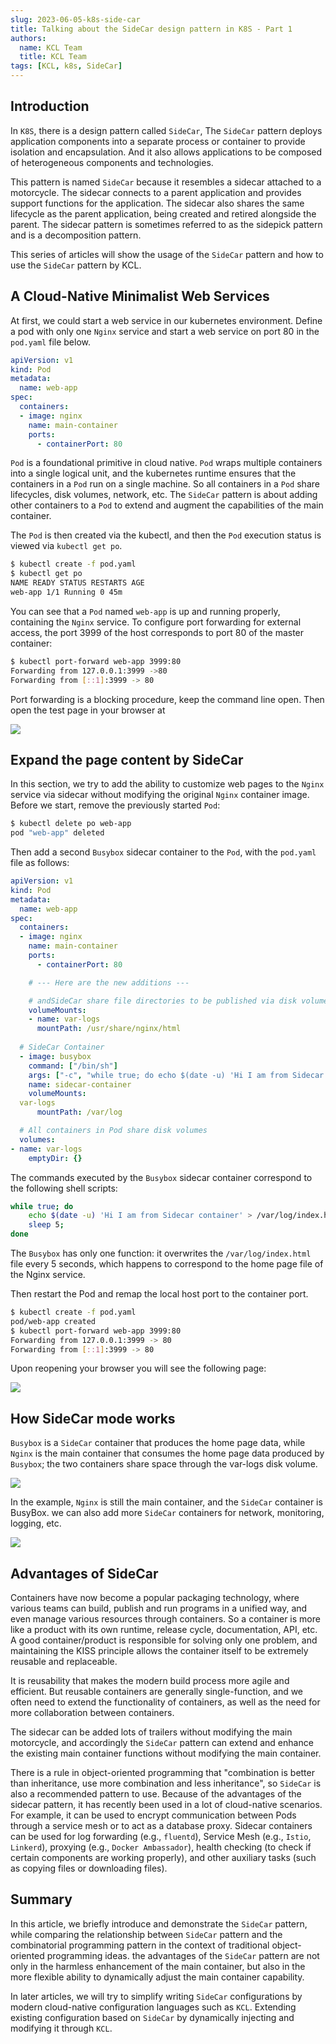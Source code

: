 ```yaml
---
slug: 2023-06-05-k8s-side-car
title: Talking about the SideCar design pattern in K8S - Part 1
authors:
  name: KCL Team
  title: KCL Team
tags: [KCL, k8s, SideCar]
---
```


## Introduction

In `K8S`, there is a design pattern called `SideCar`, The `SideCar` pattern deploys application components into a separate process or container to provide isolation and encapsulation. And it also allows applications to be composed of heterogeneous components and technologies.

This pattern is named `SideCar` because it resembles a sidecar attached to a motorcycle. The sidecar connects to a parent application and provides support functions for the application. The sidecar also shares the same lifecycle as the parent application, being created and retired alongside the parent. The sidecar pattern is sometimes referred to as the sidepick pattern and is a decomposition pattern.

This series of articles will show the usage of the `SideCar` pattern and how to use the `SideCar` pattern by KCL.

## A Cloud-Native Minimalist Web Services

At first, we could start a web service in our kubernetes environment. Define a pod with only one `Nginx` service and start a web service on port 80 in the `pod.yaml` file below.

```yaml
apiVersion: v1
kind: Pod
metadata:
  name: web-app
spec:
  containers:
  - image: nginx
    name: main-container
    ports:
      - containerPort: 80
```

`Pod` is a foundational primitive in cloud native. `Pod` wraps multiple containers into a single logical unit, and the kubernetes runtime ensures that the containers in a `Pod` run on a single machine. So all containers in a `Pod` share lifecycles, disk volumes, network, etc. The `SideCar` pattern is about adding other containers to a `Pod` to extend and augment the capabilities of the main container.

The `Pod` is then created via the kubectl, and then the `Pod` execution status is viewed via `kubectl get po`.

```bash
$ kubectl create -f pod.yaml
$ kubectl get po
NAME READY STATUS RESTARTS AGE
web-app 1/1 Running 0 45m
```

You can see that a `Pod` named `web-app` is up and running properly, containing the `Nginx` service. To configure port forwarding for external access, the port 3999 of the host corresponds to port 80 of the master container:

```bash
$ kubectl port-forward web-app 3999:80
Forwarding from 127.0.0.1:3999 ->80
Forwarding from [::1]:3999 -> 80
```

Port forwarding is a blocking procedure, keep the command line open. Then open the test page in your browser at

![](/img/blog/2023-06-05-k8s-side-car/port_forward.png)

## Expand the page content by SideCar

In this section, we try to add the ability to customize web pages to the `Nginx` service via sidecar without modifying the original `Nginx` container image. Before we start, remove the previously started `Pod`:

```bash
$ kubectl delete po web-app
pod "web-app" deleted
```

Then add a second `Busybox` sidecar container to the `Pod`, with the `pod.yaml` file as follows:

```yaml
apiVersion: v1
kind: Pod
metadata:
  name: web-app
spec:
  containers:
  - image: nginx
    name: main-container
    ports:
      - containerPort: 80

    # --- Here are the new additions ---

    # andSideCar share file directories to be published via disk volumes
    volumeMounts:
    - name: var-logs
      mountPath: /usr/share/nginx/html
  
  # SideCar Container
  - image: busybox
    command: ["/bin/sh"]
    args: ["-c", "while true; do echo $(date -u) 'Hi I am from Sidecar container' > /var/log/index.html; sleep 5;done"]
    name: sidecar-container
    volumeMounts:
  var-logs
      mountPath: /var/log

  # All containers in Pod share disk volumes
  volumes:
- name: var-logs
    emptyDir: {}

```

The commands executed by the `Busybox` sidecar container correspond to the following shell scripts:

```bash
while true; do
	echo $(date -u) 'Hi I am from Sidecar container' > /var/log/index.html;
	sleep 5;
done
```

The `Busybox` has only one function: it overwrites the `/var/log/index.html` file every 5 seconds, which happens to correspond to the home page file of the Nginx service.

Then restart the Pod and remap the local host port to the container port.

```bash
$ kubectl create -f pod.yaml 
pod/web-app created
$ kubectl port-forward web-app 3999:80
Forwarding from 127.0.0.1:3999 -> 80
Forwarding from [::1]:3999 -> 80
```

Upon reopening your browser you will see the following page:

![](/img/blog/2023-06-05-k8s-side-car/port_forward_1.png)

## How SideCar mode works

`Busybox` is a `SideCar` container that produces the home page data, while `Nginx` is the main container that consumes the home page data produced by `Busybox`; the two containers share space through the var-logs disk volume.

![](/img/blog/2023-06-05-k8s-side-car/how_sidecar_work.png)

In the example, `Nginx` is still the main container, and the `SideCar` container is BusyBox. we can also add more `SideCar` containers for network, monitoring, logging, etc.

![](/img/blog/2023-06-05-k8s-side-car/how_sidecar_work_1.png)

## Advantages of SideCar

Containers have now become a popular packaging technology, where various teams can build, publish and run programs in a unified way, and even manage various resources through containers. So a container is more like a product with its own runtime, release cycle, documentation, API, etc. A good container/product is responsible for solving only one problem, and maintaining the KISS principle allows the container itself to be extremely reusable and replaceable.

It is reusability that makes the modern build process more agile and efficient. But reusable containers are generally single-function, and we often need to extend the functionality of containers, as well as the need for more collaboration between containers.

The sidecar can be added lots of trailers without modifying the main motorcycle, and accordingly the `SideCar` pattern can extend and enhance the existing main container functions without modifying the main container.

There is a rule in object-oriented programming that "combination is better than inheritance, use more combination and less inheritance", so `SideCar` is also a recommended pattern to use. Because of the advantages of the sidecar pattern, it has recently been used in a lot of cloud-native scenarios. For example, it can be used to encrypt communication between Pods through a service mesh or to act as a database proxy. Sidecar containers can be used for log forwarding (e.g., `fluentd`), Service Mesh (e.g., `Istio`, `Linkerd`), proxying (e.g., `Docker Ambassador`), health checking (to check if certain components are working properly), and other auxiliary tasks (such as copying files or downloading files).

## Summary

In this article, we briefly introduce and demonstrate the `SideCar` pattern, while comparing the relationship between `SideCar` pattern and the combinatorial programming pattern in the context of traditional object-oriented programming ideas. the advantages of the `SideCar` pattern are not only in the harmless enhancement of the main container, but also in the more flexible ability to dynamically adjust the main container capability.

In later articles, we will try to simplify writing `SideCar` configurations by modern cloud-native configuration languages such as `KCL`. Extending existing configuration based on `SideCar` by dynamically injecting and modifying it through `KCL`.
